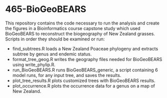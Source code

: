 # 465-BioGeoBEARS
This repository contains the code necessary to run the analysis and create the figures in a Bioinformatics course capstone study which used BioGeoBEARS to reconstruct the biogeography of New Zealand grasses.
Scripts in order they should be examined or run:

- find_subtrees.R loads a New Zealand Poaceae phylogeny and extracts subtree by genus and endemic status.
- format_tree_geog.R writes the geography files needed for BioGeoBEARS using write_phylip.R.
- run_BioGeoBEARS.R runs BioGeoBEARS_generic, a script containing 6 model runs, for any input tree, and saves the results.
- plot_tree_results.R plots customized trees with BioGeoBEARS results.
- plot_occurrence.R plots the occurrence data for a genus on a map of New Zealand.
